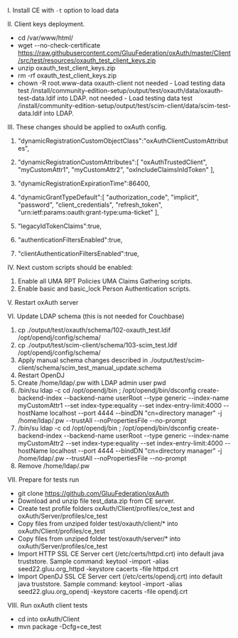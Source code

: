 I. Install CE with `-t` option to load data

II. Client keys deployment.
- cd /var/www/html/
- wget --no-check-certificate https://raw.githubusercontent.com/GluuFederation/oxAuth/master/Client/src/test/resources/oxauth_test_client_keys.zip
- unzip oxauth_test_client_keys.zip
- rm -rf oxauth_test_client_keys.zip
- chown -R root.www-data oxauth-client
not needed - Load testing data test /install/community-edition-setup/output/test/oxauth/data/oxauth-test-data.ldif into LDAP.
not needed - Load testing data test /install/community-edition-setup/output/test/scim-client/data/scim-test-data.ldif into LDAP.

III. These changes should be applied to oxAuth config.
1. "dynamicRegistrationCustomObjectClass":"oxAuthClientCustomAttributes",

2. "dynamicRegistrationCustomAttributes":[
       "oxAuthTrustedClient",
       "myCustomAttr1",
       "myCustomAttr2",
       "oxIncludeClaimsInIdToken"
   ],

3. "dynamicRegistrationExpirationTime":86400,

4. "dynamicGrantTypeDefault":[
      "authorization_code",
      "implicit",
      "password",
      "client_credentials",
      "refresh_token",
      "urn:ietf:params:oauth:grant-type:uma-ticket"
   ],

5. "legacyIdTokenClaims":true,
6. "authenticationFiltersEnabled":true,
7. "clientAuthenticationFiltersEnabled":true,

IV. Next custom scripts should be enabled:
1. Enable all UMA RPT Policies UMA Claims Gathering scripts.
2. Enable basic and basic_lock Person Authentication scripts.

V. Restart oxAuth server

VI. Update LDAP schema (this is not needed for Couchbase)
1. cp ./output/test/oxauth/schema/102-oxauth_test.ldif /opt/opendj/config/schema/
2. cp ./output/test/scim-client/schema/103-scim_test.ldif /opt/opendj/config/schema/
3. Apply manual schema changes described in ./output/test/scim-client/schema/scim_test_manual_update.schema
4. Restart OpenDJ
5. Create /home/ldap/.pw with LDAP admin user pwd
6. /bin/su ldap -c cd /opt/opendj/bin ;  /opt/opendj/bin/dsconfig create-backend-index --backend-name userRoot --type generic --index-name myCustomAttr1 --set index-type:equality --set index-entry-limit:4000 --hostName localhost --port 4444 --bindDN "cn=directory manager" -j /home/ldap/.pw --trustAll --noPropertiesFile --no-prompt
7. /bin/su ldap -c cd /opt/opendj/bin ;  /opt/opendj/bin/dsconfig create-backend-index --backend-name userRoot --type generic --index-name myCustomAttr2 --set index-type:equality --set index-entry-limit:4000 --hostName localhost --port 4444 --bindDN "cn=directory manager" -j /home/ldap/.pw --trustAll --noPropertiesFile --no-prompt
8. Remove /home/ldap/.pw


VII. Prepare for tests run
- git clone https://github.com/GluuFederation/oxAuth
- Download and unzip file test_data.zip from CE server.
- Create test profile folders oxAuth/Client/profiles/ce_test and oxAuth/Server/profiles/ce_test
- Copy files from unziped folder test/oxauth/client/* into oxAuth/Client/profiles/ce_test
- Copy files from unziped folder test/oxauth/server/* into oxAuth/Server/profiles/ce_test
- Import HTTP SSL CE Server cert (/etc/certs/httpd.crt) into default java truststore.
  Sample command: keytool -import -alias seed22.gluu.org_httpd -keystore cacerts -file httpd.crt
- Import OpenDJ SSL CE Server cert (/etc/certs/opendj.crt) into default java truststore.
  Sample command: keytool -import -alias seed22.gluu.org_opendj -keystore cacerts -file opendj.crt

VIII. Run oxAuth client tests
- cd into oxAuth/Client
- mvn package -Dcfg=ce_test
